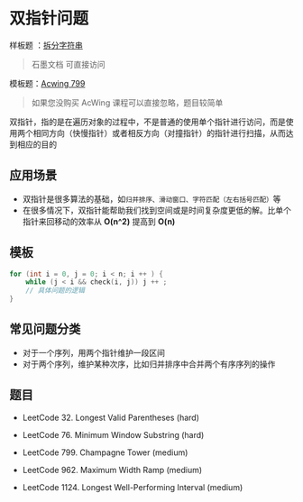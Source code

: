 # 双指针问题

样板题 ：[拆分字符串](https://shimo.im/docs/PTWk3TYC8GgJ68qD/)

> 石墨文档 可直接访问

模板题：[Acwing 799](https://www.acwing.com/activity/content/problem/content/833/1/)

>  如果您没购买 AcWing 课程可以直接忽略，题目较简单

双指针，指的是在遍历对象的过程中，不是普通的使用单个指针进行访问，而是使用两个相同方向（快慢指针）或者相反方向（对撞指针）的指针进行扫描，从而达到相应的目的

## 应用场景

- 双指针是很多算法的基础，如`归并排序、滑动窗口、字符匹配（左右括号匹配）`等
- 在很多情况下，双指针能帮助我们找到空间或是时间复杂度更低的解。比单个指针来回移动的效率从 **O(n^2)** 提高到 **O(n)**

## 模板

```cpp
for (int i = 0, j = 0; i < n; i ++ ) {
    while (j < i && check(i, j)) j ++ ;
    // 具体问题的逻辑
}
```

## 常见问题分类

- 对于一个序列，用两个指针维护一段区间
- 对于两个序列，维护某种次序，比如归并排序中合并两个有序序列的操作

## 题目

- LeetCode 32. Longest Valid Parentheses (hard)

- LeetCode 76. Minimum Window Substring (hard)

- LeetCode 799. Champagne Tower (medium)

- LeetCode 962. Maximum Width Ramp (medium)

- LeetCode 1124. Longest Well-Performing Interval (medium)

  


